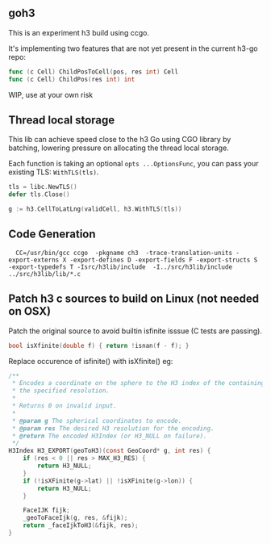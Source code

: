 ## goh3

This is an experiment h3 build using ccgo.

It's implementing two features that are not yet present in the current h3-go repo:
```go
func (c Cell) ChildPosToCell(pos, res int) Cell
func (c Cell) ChildPos(res int) int
```

WIP, use at your own risk

## Thread local storage

This lib can achieve speed close to the h3 Go using CGO library by batching, lowering pressure on allocating the thread local storage.

Each function is taking an optional `opts ...OptionsFunc`, you can pass your existing TLS: `WithTLS(tls)`.

```go
tls = libc.NewTLS()
defer tls.Close()

g := h3.CellToLatLng(validCell, h3.WithTLS(tls))
```

## Code Generation
```
  CC=/usr/bin/gcc ccgo  -pkgname ch3  -trace-translation-units -export-externs X -export-defines D -export-fields F -export-structs S -export-typedefs T -Isrc/h3lib/include  -I../src/h3lib/include ../src/h3lib/lib/*.c
```

## Patch h3 c sources to build on Linux (not needed on OSX)

Patch the original source to avoid builtin isfinite isssue (C tests are passing).
```C
bool isXfinite(double f) { return !isnan(f - f); }
```

Replace occurence of isfinite() with isXfinite() eg:
```C
/**
 * Encodes a coordinate on the sphere to the H3 index of the containing cell at
 * the specified resolution.
 *
 * Returns 0 on invalid input.
 *
 * @param g The spherical coordinates to encode.
 * @param res The desired H3 resolution for the encoding.
 * @return The encoded H3Index (or H3_NULL on failure).
 */
H3Index H3_EXPORT(geoToH3)(const GeoCoord* g, int res) {
    if (res < 0 || res > MAX_H3_RES) {
        return H3_NULL;
    }
    if (!isXFinite(g->lat) || !isXFinite(g->lon)) {
        return H3_NULL;
    }

    FaceIJK fijk;
    _geoToFaceIjk(g, res, &fijk);
    return _faceIjkToH3(&fijk, res);
}
```
